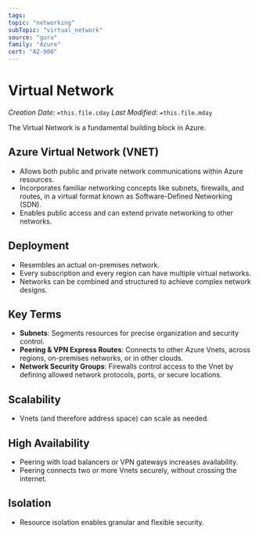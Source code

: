 ```yaml
---
tags:
topic: "networking"
subTopic: "virtual_network"
source: "guru"
family: "Azure"
cert: "AZ-900"
---
```

# Virtual Network

_Creation Date:_ `=this.file.cday` _Last Modified:_ `=this.file.mday`

The Virtual Network is a fundamental building block in Azure.

## Azure Virtual Network (VNET)

- Allows both public and private network communications within Azure resources.
- Incorporates familiar networking concepts like subnets, firewalls, and routes, in a virtual format known as Software-Defined Networking (SDN).
- Enables public access and can extend private networking to other networks.

## Deployment

- Resembles an actual on-premises network.
- Every subscription and every region can have multiple virtual networks.
- Networks can be combined and structured to achieve complex network designs.

## Key Terms

- **Subnets**: Segments resources for precise organization and security control.
- **Peering & VPN Express Routes**: Connects to other Azure Vnets, across regions, on-premises networks, or in other clouds.
- **Network Security Groups**: Firewalls control access to the Vnet by defining allowed network protocols, ports, or secure locations.

## Scalability

- Vnets (and therefore address space) can scale as needed.

## High Availability

- Peering with load balancers or VPN gateways increases availability.
- Peering connects two or more Vnets securely, without crossing the internet.

## Isolation

- Resource isolation enables granular and flexible security.